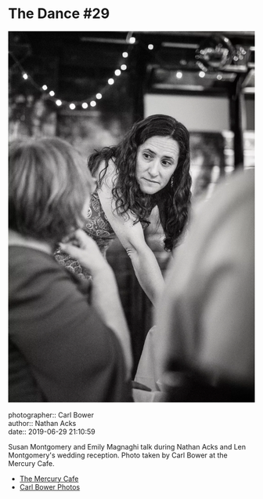 # The Dance #29

![Susan Montgomery and Emily Magnaghi talk](assets/2019-06-29-set-4-the-dance-29.webp)

photographer:: Carl Bower  
author:: Nathan Acks  
date:: 2019-06-29 21:10:59

Susan Montgomery and Emily Magnaghi talk during Nathan Acks and Len Montgomery's wedding reception. Photo taken by Carl Bower at the Mercury Cafe.

* [The Mercury Cafe](http://mercurycafe.com)
* [Carl Bower Photos](https://carlbowerphotos.com)
